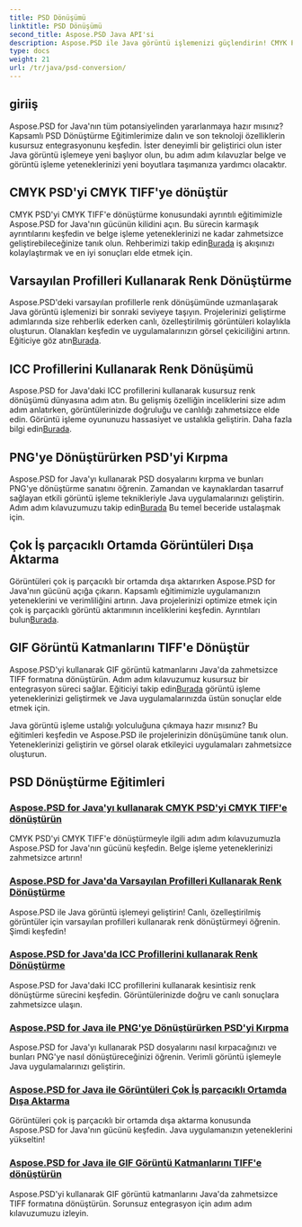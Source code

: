 ```yaml
---
title: PSD Dönüşümü
linktitle: PSD Dönüşümü
second_title: Aspose.PSD Java API'si
description: Aspose.PSD ile Java görüntü işlemenizi güçlendirin! CMYK PSD'yi CMYK TIFF'e dönüştürmeyi, ana renk dönüştürmeyi, PSD dosyalarını kırpmayı ve daha fazlasını öğrenin.
type: docs
weight: 21
url: /tr/java/psd-conversion/
---
```

## giriiş

Aspose.PSD for Java'nın tüm potansiyelinden yararlanmaya hazır mısınız? Kapsamlı PSD Dönüştürme Eğitimlerimize dalın ve son teknoloji özelliklerin kusursuz entegrasyonunu keşfedin. İster deneyimli bir geliştirici olun ister Java görüntü işlemeye yeni başlıyor olun, bu adım adım kılavuzlar belge ve görüntü işleme yeteneklerinizi yeni boyutlara taşımanıza yardımcı olacaktır.

## CMYK PSD'yi CMYK TIFF'ye dönüştür
 CMYK PSD'yi CMYK TIFF'e dönüştürme konusundaki ayrıntılı eğitimimizle Aspose.PSD for Java'nın gücünün kilidini açın. Bu sürecin karmaşık ayrıntılarını keşfedin ve belge işleme yeteneklerinizi ne kadar zahmetsizce geliştirebileceğinize tanık olun. Rehberimizi takip edin[Burada](./cmyk-psd-to-cmyk-tiff/) iş akışınızı kolaylaştırmak ve en iyi sonuçları elde etmek için.

## Varsayılan Profilleri Kullanarak Renk Dönüştürme
Aspose.PSD'deki varsayılan profillerle renk dönüşümünde uzmanlaşarak Java görüntü işlemenizi bir sonraki seviyeye taşıyın. Projelerinizi geliştirme adımlarında size rehberlik ederken canlı, özelleştirilmiş görüntüleri kolaylıkla oluşturun. Olanakları keşfedin ve uygulamalarınızın görsel çekiciliğini artırın. Eğiticiye göz atın[Burada](./color-conversion-default-profiles/).

## ICC Profillerini Kullanarak Renk Dönüşümü
 Aspose.PSD for Java'daki ICC profillerini kullanarak kusursuz renk dönüşümü dünyasına adım atın. Bu gelişmiş özelliğin inceliklerini size adım adım anlatırken, görüntülerinizde doğruluğu ve canlılığı zahmetsizce elde edin. Görüntü işleme oyununuzu hassasiyet ve ustalıkla geliştirin. Daha fazla bilgi edin[Burada](./color-conversion-icc-profiles/).

## PNG'ye Dönüştürürken PSD'yi Kırpma
 Aspose.PSD for Java'yı kullanarak PSD dosyalarını kırpma ve bunları PNG'ye dönüştürme sanatını öğrenin. Zamandan ve kaynaklardan tasarruf sağlayan etkili görüntü işleme teknikleriyle Java uygulamalarınızı geliştirin. Adım adım kılavuzumuzu takip edin[Burada](./cropping-psd-converting-png/) Bu temel beceride ustalaşmak için.

## Çok İş parçacıklı Ortamda Görüntüleri Dışa Aktarma
Görüntüleri çok iş parçacıklı bir ortamda dışa aktarırken Aspose.PSD for Java'nın gücünü açığa çıkarın. Kapsamlı eğitimimizle uygulamanızın yeteneklerini ve verimliliğini artırın. Java projelerinizi optimize etmek için çok iş parçacıklı görüntü aktarımının inceliklerini keşfedin. Ayrıntıları bulun[Burada](./export-images-multi-thread/).

## GIF Görüntü Katmanlarını TIFF'e Dönüştür
 Aspose.PSD'yi kullanarak GIF görüntü katmanlarını Java'da zahmetsizce TIFF formatına dönüştürün. Adım adım kılavuzumuz kusursuz bir entegrasyon süreci sağlar. Eğiticiyi takip edin[Burada](./gif-image-layers-to-tiff/) görüntü işleme yeteneklerinizi geliştirmek ve Java uygulamalarınızda üstün sonuçlar elde etmek için.

Java görüntü işleme ustalığı yolculuğuna çıkmaya hazır mısınız? Bu eğitimleri keşfedin ve Aspose.PSD ile projelerinizin dönüşümüne tanık olun. Yeteneklerinizi geliştirin ve görsel olarak etkileyici uygulamaları zahmetsizce oluşturun. 
## PSD Dönüştürme Eğitimleri
### [Aspose.PSD for Java'yı kullanarak CMYK PSD'yi CMYK TIFF'e dönüştürün](./cmyk-psd-to-cmyk-tiff/)
CMYK PSD'yi CMYK TIFF'e dönüştürmeyle ilgili adım adım kılavuzumuzla Aspose.PSD for Java'nın gücünü keşfedin. Belge işleme yeteneklerinizi zahmetsizce artırın!
### [Aspose.PSD for Java'da Varsayılan Profilleri Kullanarak Renk Dönüştürme](./color-conversion-default-profiles/)
Aspose.PSD ile Java görüntü işlemeyi geliştirin! Canlı, özelleştirilmiş görüntüler için varsayılan profilleri kullanarak renk dönüştürmeyi öğrenin. Şimdi keşfedin!
### [Aspose.PSD for Java'da ICC Profillerini kullanarak Renk Dönüştürme](./color-conversion-icc-profiles/)
Aspose.PSD for Java'daki ICC profillerini kullanarak kesintisiz renk dönüştürme sürecini keşfedin. Görüntülerinizde doğru ve canlı sonuçlara zahmetsizce ulaşın.
### [Aspose.PSD for Java ile PNG'ye Dönüştürürken PSD'yi Kırpma](./cropping-psd-converting-png/)
Aspose.PSD for Java'yı kullanarak PSD dosyalarını nasıl kırpacağınızı ve bunları PNG'ye nasıl dönüştüreceğinizi öğrenin. Verimli görüntü işlemeyle Java uygulamalarınızı geliştirin.
### [Aspose.PSD for Java ile Görüntüleri Çok İş parçacıklı Ortamda Dışa Aktarma](./export-images-multi-thread/)
Görüntüleri çok iş parçacıklı bir ortamda dışa aktarma konusunda Aspose.PSD for Java'nın gücünü keşfedin. Java uygulamanızın yeteneklerini yükseltin!
### [Aspose.PSD for Java ile GIF Görüntü Katmanlarını TIFF'e dönüştürün](./gif-image-layers-to-tiff/)
Aspose.PSD'yi kullanarak GIF görüntü katmanlarını Java'da zahmetsizce TIFF formatına dönüştürün. Sorunsuz entegrasyon için adım adım kılavuzumuzu izleyin.